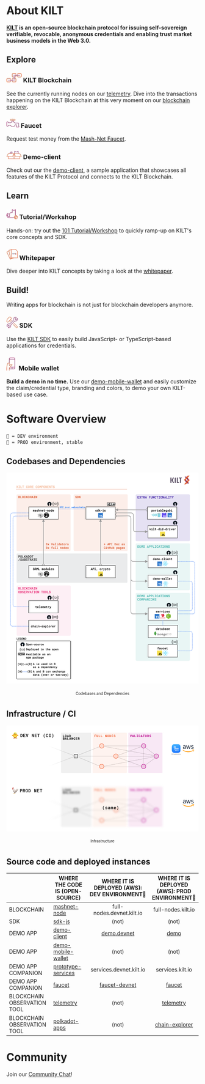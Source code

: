 # About KILT

**[KILT][website] is an open-source blockchain protocol for issuing self-sovereign verifiable, revocable, anonymous credentials and enabling trust market business models in the Web 3.0.**

## Explore

### <img width="40" src="./imgs/chain.jpg"> KILT Blockchain

See the currently running nodes on our [telemetry][telemetry]. Dive into the transactions happening on the KILT Blockchain at this very moment on our [blockchain explorer][chain-explorer].

### <img width="34" src="./imgs/faucet.jpg"> Faucet

Request test money from the [Mash-Net Faucet][faucet].

### <img width="40" src="./imgs/demo.jpg"> Demo-client

Check out our the [demo-client][demo], a sample application that showcases all features of the KILT Protocol and connects to the KILT Blockchain.

## Learn

### <img width="30" src="./imgs/workshop.jpg"> Tutorial/Workshop

Hands-on: try out the [101 Tutorial/Workshop][workshop] to quickly ramp-up on KILT's core concepts and SDK.

### <img width="30" src="./imgs/whitepaper.jpg"> Whitepaper

Dive deeper into KILT concepts by taking a look at the [whitepaper][whitepaper].

## Build!

Writing apps for blockchain is not just for blockchain developers anymore.

### <img width="30" src="./imgs/tools.jpg"> SDK

Use the [KILT SDK][sdk-js-repo] to easily build JavaScript- or TypeScript-based applications for credentials.

### <img width="28" src="./imgs/phone_hand.jpg"> Mobile wallet

**Build a demo in no time.**
Use our [demo-mobile-wallet][demo-mobile-wallet-repo] and easily customize the claim/credential type, branding and colors, to demo your own KILT-based use case.


# Software Overview

```
🐥 = DEV environment
🐓 = PROD environment, stable
```

## Codebases and Dependencies

<p align="center">
<img width="820" src="./imgs/overview.jpg">  
  <div align="center"><sub><sup>Codebases and Dependencies</sup></sub></div> 
</p>

## Infrastructure / CI

<p align="center">
<img width="620" src="./imgs/infrastructure.jpg">  
  <div align="center"><sub><sup>Infrastructure</sup></sub></div> 
</p>

## Source code and deployed instances

|                             | WHERE THE CODE IS (OPEN-SOURCE)               | WHERE IT IS DEPLOYED (AWS): DEV ENVIRONMENT🐥 | WHERE IT IS DEPLOYED (AWS): PROD ENVIRONMENT🐓 |
| --------------------------- | --------------------------------------------- | :-------------------------------------------: | :--------------------------------------------: |
| BLOCKCHAIN                  | [mashnet-node][mashnet-node-repo]             |           full-nodes.devnet.kilt.io           |               full-nodes.kilt.io               |
| SDK                         | [sdk-js][sdk-js-repo]                         |                     (not)                     |                     (not)                      |
| DEMO APP                    | [demo-client][demo-client-repo]               |          [demo.devnet][demo.devnet]           |                  [demo][demo]                  |
| DEMO APP                    | [demo-mobile-wallet][demo-mobile-wallet-repo] |                     (not)                     |                     (not)                      |
| DEMO APP COMPANION          | [prototype-services][prototype-services-repo] |            services.devnet.kilt.io            |                services.kilt.io                |
| DEMO APP COMPANION          | [faucet][faucet-repo]                         |        [faucet-devnet][faucet-devnet]         |                [faucet][faucet]                |
| BLOCKCHAIN OBSERVATION TOOL | [telemetry][telemetry-repo]                   |                     (not)                     |             [telemetry][telemetry]             |
| BLOCKCHAIN OBSERVATION TOOL | [polkadot-apps][polkadot-apps-repo]           |                     (not)                     |        [chain-explorer][chain-explorer]        |

# Community

Join our [Community Chat][cmy-channel]!


[cmy-channel]: https://riot.im/app/#/room/#kilt-general:matrix.org
[website]: https://kilt.io
[mashnet-node-repo]: https://github.com/KILTprotocol/mashnet-node
[sdk-js-repo]: https://github.com/KILTprotocol/sdk-js
[demo-client-repo]: https://github.com/KILTprotocol/demo-client
[demo-mobile-wallet-repo]: https://github.com/KILTprotocol/demo-mobile-wallet
[prototype-services-repo]: https://github.com/KILTprotocol/prototype-services
[faucet-repo]: https://github.com/KILTprotocol/faucet
[telemetry-repo]: https://github.com/KILTprotocol/substrate-telemetry
[polkadot-apps-repo]: https://github.com/KILTprotocol/polkadot-apps
[demo.devnet]: https://demo.devnet.kilt.io
[demo]: https://demo.kilt.io
[faucet-devnet]: https://faucet-devnet.kilt.io
[faucet]: https://faucet.kilt.io
[telemetry]: http://telemetry.kilt.io/#/KILT%20Testnet
[chain-explorer]: https://chain-explorer.kilt.io
[workshop]: https://kiltprotocol.github.io/kilt-workshop-101
[whitepaper]: https://kilt.io/wp-content/uploads/2020/01/KILT-White-Paper-v2020-Jan-15.pdf